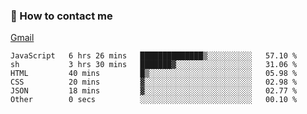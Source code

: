 
### 📮 How to contact me

[Gmail](shanghaolicara@gmail.com)

<!--START_SECTION:waka-->

```text
JavaScript   6 hrs 26 mins   ██████████████▒░░░░░░░░░░   57.10 %
sh           3 hrs 30 mins   ███████▓░░░░░░░░░░░░░░░░░   31.06 %
HTML         40 mins         █▒░░░░░░░░░░░░░░░░░░░░░░░   05.98 %
CSS          20 mins         ▓░░░░░░░░░░░░░░░░░░░░░░░░   02.98 %
JSON         18 mins         ▓░░░░░░░░░░░░░░░░░░░░░░░░   02.77 %
Other        0 secs          ░░░░░░░░░░░░░░░░░░░░░░░░░   00.10 %
```

<!--END_SECTION:waka-->
